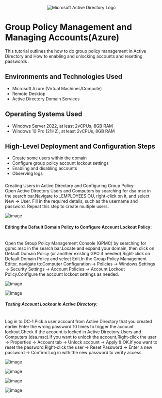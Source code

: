 <p align="center">
<img src="https://i.imgur.com/pU5A58S.png" alt="Microsoft Active Directory Logo"/>
</p>

<h1>Group Policy Management and Managing Accounts(Azure)</h1>
This tutorial outlines the how to do group policy management in Active Directory and How to enabling and unlocking accounts and resetting passwords .<br />

<h2>Environments and Technologies Used</h2>

- Microsoft Azure (Virtual Machines/Compute)
- Remote Desktop
- Active Directory Domain Services

<h2>Operating Systems Used </h2>

- Windows Server 2022, at least 2vCPUs, 8GB RAM
- Windows 10 Pro (21H2), at least 2vCPUs, 8GB RAM

<h2>High-Level Deployment and Configuration Steps</h2>

- Create some users within the domain
- Configure group policy account lockout settings
- Enabling and disabling accounts
- Observing logs


<p>
<h3></h3>Creating Users in Active Directory and Configuring Group Policy:</h3> <br>
       Open Active Directory Users and Computers by searching for dsa.msc in the search bar.Navigate to _EMPLOYEES OU, right-click on it, and select New → User.
Fill in the required details, such as the username and password. Repeat this step to create multiple users.
</p>

![image](https://github.com/user-attachments/assets/fc1d7ce7-3f1b-4f47-9c03-c6115d86e63b)

<p>
<h4>Editing the Default Domain Policy to Configure Account Lockout Policy:</h4><br>
 Open the Group Policy Management Console (GPMC) by searching for gpmc.msc in the search bar.Locate and expand your domain, then click on Default Domain Policy (or another existing GPO if needed).Right-click on Default Domain Policy and select Edit.In the Group Policy Management Editor, navigate to:Computer Configuration → Policies → Windows Settings → Security Settings → Account Policies → Account Lockout Policy.Configure the account lockout settings as needed.
</p>

![image](https://github.com/user-attachments/assets/02bdccbe-821d-4bef-b692-5f69769dc8e2)

![image](https://github.com/user-attachments/assets/1ecaf8ff-bdc8-4f4b-bbfa-bbca118a5b5f)

<p>
<h5>Testing Account Lockout in Active Directory:</h5><br>
Log in to DC-1.Pick a user account from Active Directory that you created earlier.Enter the wrong password 10 times to trigger the account lockout.Check if the account is locked in Active Directory Users and Computers (dsa.msc).If you want to unlock the account,Right-click the user → Properties → Account tab → Unlock account → Apply & OK.If you want to reset the password,Right-click the user → Reset Password → Enter a new password → Confirm.Log in with the new password to verify access.
</p>

![image](https://github.com/user-attachments/assets/bcb99636-c8ce-4d34-b155-6c7e9df60f3d)


![image](https://github.com/user-attachments/assets/2f6f8c17-d7a7-47d4-a3f1-23af2d3f6e91)


![image](https://github.com/user-attachments/assets/ad79198c-83d2-4507-90e5-b3397af29ac6)


![image](https://github.com/user-attachments/assets/7f563a2c-8ef6-4834-a7df-96f8e24c6c6a)















</p>





 
